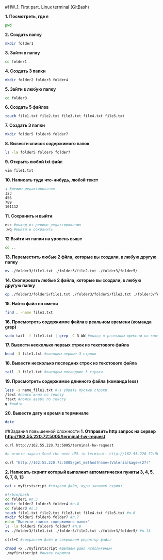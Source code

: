 #HW_1. First part. Linux terminal (GitBash)

**1. Посмотреть, где я**

``` bash
pwd
```
**2. Создать папку**

``` bash
mkdir folder1
```
**3. Зайти в папку**

``` bash
cd folder1
```
**4. Создать 3 папки**

``` bash
mkdir folder2 folder3 folder4
```
**5. Зайти в любую папку**

``` bash
cd folder3
```
**6. Создать 5 файлов**

``` bash
touch file1.txt file2.txt file3.txt file4.txt file5.txt
```
**7. Создать 3 папки**

``` bash
mkdir folder5 folder6 folder7
```
**8. Вывести список содержимого папок**

``` bash
ls -la folder5 folder6 folder7
```
**9. Открыть любой txt файл**

``` bash
vim file1.txt
```
**10. Написать туда что-нибудь, любой текст**

``` bash
i #режим редактирования
123
456
789
101112
```
**11. Сохранить и выйти**

``` bash
esc #выход из режима редактирования
:wq #выйти и сохранить
```
**12 Выйти из папки на уровень выше**

``` bash
cd ..
```
**13. Переместить любые 2 фйла, которые вы создали, в любую другую папку**

``` bash
mv ./folder3/file1.txt ./folder3/file2.txt ./folder3/folder5/
```
**14. Скопировать любые 2 файла, которые вы создали, в любую другую папку**

``` bash
cp ./folder3/folder5/file1.txt ./folder3/folder5/file2.txt ./folder3/folder6/
```
**15. Найти файл по имени**

``` bash
find . -name file1.txt 
```
**16. Просмотреть содержимое файла в реальном времени (команда grep)**

``` bash
sudo tail -f file1.txt | grep -С 3 WW #вывод в реальном времени по ключу WW 3 строки до и 3 строки после ключа
```
**17. Вывести несколько первых строк из текстового файла**

``` bash
head -3 file1.txt #выводим первые 3 строки
```
**18. Вывести несколько последних строк из текстового файла**

``` bash
tail -3 file1.txt #выводим последние 3 строки
```
**19. Просмотреть содержимое длинного файла (команда less)**

``` bash
less -s name_file1.txt #-s убрать пустые строки
/text #поиск вниз по тексту
?text #поиск вверх по тексту
q #выйти
```
**20. Вывести дату и время в терминале**

``` bash
date
```
##Задания повышенной сложности
**1. Отправить http запрос на сервер http://162.55.220.72:5005/terminal-hw-request**

``` bash
curl http://162.55.220.72:5005/terminal-hw-request

#в ответе задача Send the next URL in terminal: http://162.55.220.72:5005/get_method?name=(set_your_String)&age=(set_your_number)

curl "http://162.55.220.72:5005/get_method?name=(Valeria)&age=(27)"
```
**2. Написать скрипт который выполнит автоматически пункты 3, 4, 5, 6, 7, 8, 13**

``` bash
cat > myfirstscript #создаем файл, куда запишем скрипт

#!/bin/bash
cd folder1 #п.3
mkdir folder2 folder3 folder4 #п.4
cd folder3 #п.5
touch file1.txt file2.txt file3.txt file4.txt file5.txt #п.6
mkdir folder5 folder6 folder7 #п.7
echo "Вывести список содержимого папок"
ls -la folder5 folder6 folder7 #п.8
mv ./folder3/file1.txt ./folder3/file2.txt ./folder3/folder5/ #п.13

ctrl+C #сохраняем файл и закрываем редактор файла 

chmod +x ./myfirstscript #делаем файл исполняемым
./myfirstscript #вызов скрипта
```